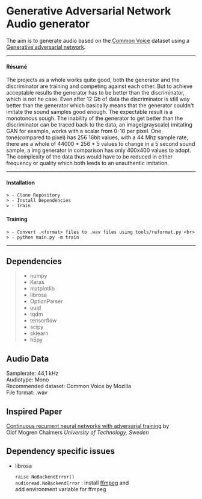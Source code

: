 Generative Adversarial Network Audio generator
===================

The aim is to generate audio based on the [Common Voice](https://voice.mozilla.org/en/data) dataset using a
[Generative adversarial network](https://en.wikipedia.org/wiki/Generative_adversarial_network).

----------

#### Résumé

The projects as a whole works quite good, both the generator and the discriminator are training and competing
against each other. But to achieve acceptable results the generator has to be better than the discriminator, which is not he case. 
Even after 12 Gb of data the discriminator is still way better than the generator which basically means that the generator couldn't 
imitate the sound samples good enough. The expectable result is a monotonous sough. The inability of the generator to get better
than the discriminator can be traced back to the data, an image(grayscale) imitating GAN for example, works with a scalar from 0-10
per pixel. One tone(compared to pixel) has 256 16bit values, with a 44 Mhz sample rate, there are a whole of 44000 * 256 * 5 values 
to change in a 5 second sound sample, a img generator in comparison has only 400x400 values to adopt.
The complexity of the data thus would have to be reduced in either frequency or quality which both leeds to an unauthentic imitation.

----------

#### Installation

    > - Clone Repository
    > - Install Dependencies
    > - Train

#### Training
    > - Convert .<format> files to .wav files using tools/reformat.py <br>
    > - python main.py -m train

----------

Dependencies
-------------------

> - numpy
> - Keras
> - matplotlib
> - librosa
> - OptionParser
> - uuid
> - tqdm
> - tensorflow
> - scipy
> - sklearn 
> - h5py

Audio Data
-------------------

Samplerate: 44,1 kHz <br>
Audiotype: Mono <br>
Recommended dataset: Common Voice by Mozilla<br>
File format: .wav

Inspired Paper
-------------------

[Continuous recurrent neural networks with adversarial training](https://arxiv.org/pdf/1611.09904.pdf) by <br>
Olof Mogren Chalmers *University of Technology, Sweden*

Dependency specific issues
-------------------

 - librosa

	`raise NoBackendError() ` <br>
    `audioread.NoBackendError` :
    install [ffmpeg](https://ffmpeg.zeranoe.com/builds/) and <br>
    add environment variable for ffmpeg
